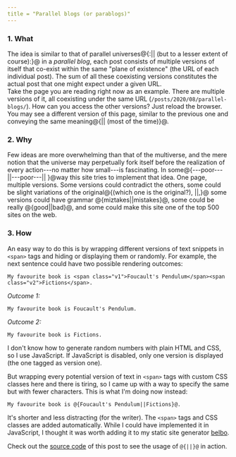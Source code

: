 ```yaml
---
title = "Parallel blogs (or parablogs)"
---
```


### 1. What

The idea is similar to that of parallel universes@{:|| (but to a lesser extent 
of course):}@ in a *parallel blog*, each post consists of multiple versions of 
itself that co-exist within the same "plane of existence" (the URL of each 
individual post). The sum of all these coexisting versions constitutes the actual 
post that one might expect under a given URL.  
Take the page you are reading right now as an example. There are multiple 
versions of it, all coexisting under the same URL 
(`/posts/2020/08/parallel-blogs/`). How can you access the other versions? 
Just reload the browser. You may see a different version of this page, similar 
to the previous one and conveying the same meaning@{|| (most of the time)}@.

### 2. Why

Few ideas are more overwhelming than that of the multiverse, and the
mere notion that the universe may perpetually fork itself before the
realization of every action---no matter how small---is fascinating.
In some@{---poor---||---poor---|| }@way this site tries to implement that idea.
One page, multiple versions. Some versions could contradict the others,
some could be slight variations of the original@{(which one is
the original?), ||,}@ some versions could have grammar @{miztakes||mistakes}@, 
some could be really @{good||bad}@, and some could make this site one of the 
top 500 sites on the web.

### 3. How

An easy way to do this is by wrapping different versions of text snippets
in `<span>` tags and hiding or displaying them or randomly. For example, the
next sentence could have two possible rendering outcomes:

```
My favourite book is <span class="v1">Foucault's Pendulum</span><span class="v2">Fictions</span>.
```

*Outcome 1:*
```
My favourite book is Foucault's Pendulum.
```

*Outcome 2:*
```
My favourite book is Fictions.
```

I don't know how to generate random numbers with plain HTML and CSS, so I use
JavaScript. If JavaScript is disabled, only one version is displayed 
(the one tagged as version one).

But wrapping every potential version of text in `<span>` tags with custom 
CSS classes here and there is tiring, so I came up with a way to specify the 
same but with fewer characters. This is what I'm doing now instead:

```
My favourite book is @{Foucault's Pendulum||Fictions}@.
```

It's shorter and less distracting (for the writer). The `<span>` tags and 
CSS classes are added automatically. While I could have implemented it in JavaScript, 
I thought it was worth adding it to my static site generator 
[belbo](https://github.com/marcoslar/belbo).

Check out the [source code](https://github.com/marcoslar/marcoslar.com/blob/master/posts/2020-08-29-parallel-blogs.md?plain=1) 
of this post to see the usage of `@{||}@` in action.

